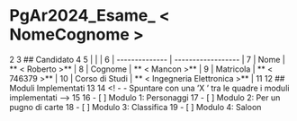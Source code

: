 # PgAr2024_Esame_ < NomeCognome >
2
3 ## Candidato
4
5 |                |                    |
6 | -------------- | ------------------ |
7 | Nome | ** < Roberto >** |
8 | Cognome | ** < Mancon >** |
9 | Matricola | ** < 746379 >** |
10 | Corso di Studi | ** < Ingegneria Elettronica >** |
11
12 ## Moduli Implementati
13
14 <! - - Spuntare con una ’X ’ tra le quadre i moduli implementati -->
15
16 - [ ] Modulo 1: Personaggi
17 - [ ] Modulo 2: Per un pugno di carte
18 - [ ] Modulo 3: Classifica
19 - [ ] Modulo 4: Saloon